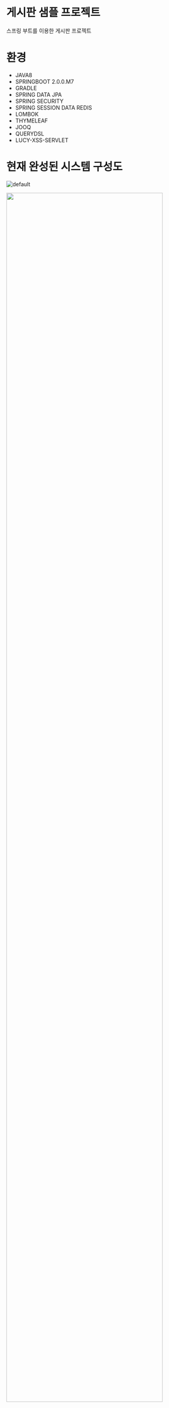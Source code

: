 
게시판 샘플 프로젝트
=======

스프링 부트를 이용한 게시판 프로젝트

환경
=================

   * JAVA8
   * SPRINGBOOT 2.0.0.M7
   * GRADLE
   * SPRING DATA JPA
   * SPRING SECURITY
   * SPRING SESSION DATA REDIS
   * LOMBOK
   * THYMELEAF
   * JOOQ
   * QUERYDSL
   * LUCY-XSS-SERVLET


현재 완성된 시스템 구성도
============

![default](https://user-images.githubusercontent.com/37525955/37598356-5986d98e-2bc5-11e8-81dc-08a28cc7001d.PNG)

<img src="https://user-images.githubusercontent.com/37525955/37598356-5986d98e-2bc5-11e8-81dc-08a28cc7001d.PNG" width="90%"></img>
